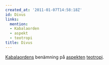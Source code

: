 ```yaml
---
created_at: '2011-01-07T14:58:18Z'
id: Divus
links:
  mention:
  - Kabalaorden
  - aspekt
  - teotropi
title: Divus
---
```


[Kabalaordens] benämning på [aspekten][] [teotropi].

  [Kabalaordens]: Kabalaorden
  [aspekten]: aspekt
  [teotropi]: teotropi